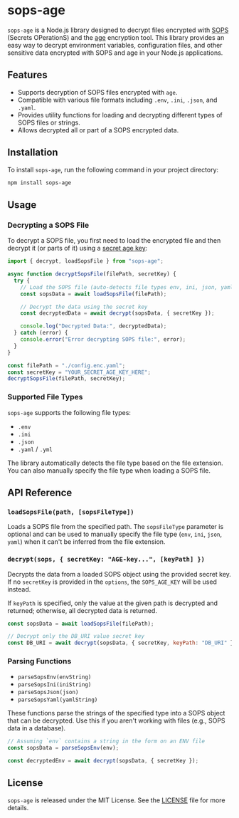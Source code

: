 # sops-age

`sops-age` is a Node.js library designed to decrypt files encrypted with [SOPS](https://github.com/getsops/sops) (Secrets OPerationS) and the [age](https://github.com/FiloSottile/age) encryption tool. This library provides an easy way to decrypt environment variables, configuration files, and other sensitive data encrypted with SOPS and age in your Node.js applications.

## Features

- Supports decryption of SOPS files encrypted with `age`.
- Compatible with various file formats including `.env`, `.ini`, `.json`, and `.yaml`.
- Provides utility functions for loading and decrypting different types of SOPS files or strings.
- Allows decrypted all or part of a SOPS encrypted data.

## Installation

To install `sops-age`, run the following command in your project directory:

```sh
npm install sops-age
```

## Usage

### Decrypting a SOPS File

To decrypt a SOPS file, you first need to load the encrypted file and then decrypt it (or parts of it) using a [secret age key](https://github.com/FiloSottile/age?tab=readme-ov-file#usage):

```js
import { decrypt, loadSopsFile } from "sops-age";

async function decryptSopsFile(filePath, secretKey) {
  try {
    // Load the SOPS file (auto-detects file types env, ini, json, yaml from extension)
    const sopsData = await loadSopsFile(filePath);

    // Decrypt the data using the secret key
    const decryptedData = await decrypt(sopsData, { secretKey });

    console.log("Decrypted Data:", decryptedData);
  } catch (error) {
    console.error("Error decrypting SOPS file:", error);
  }
}

const filePath = "./config.enc.yaml";
const secretKey = "YOUR_SECRET_AGE_KEY_HERE";
decryptSopsFile(filePath, secretKey);
```

### Supported File Types

`sops-age` supports the following file types:

- `.env`
- `.ini`
- `.json`
- `.yaml` / `.yml`

The library automatically detects the file type based on the file extension. You can also manually specify the file type when loading a SOPS file.

## API Reference

### `loadSopsFile(path, [sopsFileType])`

Loads a SOPS file from the specified path. The `sopsFileType` parameter is optional and can be used to manually specify the file type (`env`, `ini`, `json`, `yaml`) when it can't be inferred from the file extension.

### `decrypt(sops, { secretKey: "AGE-key...", [keyPath] })`

Decrypts the data from a loaded SOPS object using the provided secret key. If no `secretKey` is provided in the `options`, the `SOPS_AGE_KEY` will be used instead.

If `keyPath` is specified, only the value at the given path is decrypted and returned; otherwise, all decrypted data is returned.

```js
const sopsData = await loadSopsFile(filePath);

// Decrypt only the DB_URI value secret key
const DB_URI = await decrypt(sopsData, { secretKey, keyPath: "DB_URI" });
```

### Parsing Functions

- `parseSopsEnv(envString)`
- `parseSopsIni(iniString)`
- `parseSopsJson(json)`
- `parseSopsYaml(yamlString)`

These functions parse the strings of the specified type into a SOPS object that can be decrypted. Use this if you aren't working with files (e.g., SOPS data in a database).

```js
// Assuming `env` contains a string in the form on an ENV file
const sopsData = parseSopsEnv(env);

const decryptedEnv = await decrypt(sopsData, { secretKey });
```

## License

`sops-age` is released under the MIT License. See the [LICENSE](./LICENSE.md) file for more details.
